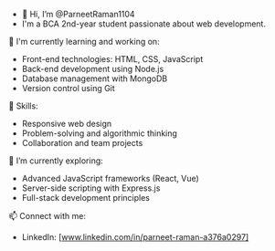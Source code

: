 - 👋 Hi, I’m @ParneetRaman1104
- I'm a BCA 2nd-year student passionate about web development.

🚀 I'm currently learning and working on:
   - Front-end technologies: HTML, CSS, JavaScript
   - Back-end development using Node.js
   - Database management with MongoDB
   - Version control using Git

🔧 Skills:
   - Responsive web design
   - Problem-solving and algorithmic thinking
   - Collaboration and team projects

🌱 I’m currently exploring:
   - Advanced JavaScript frameworks (React, Vue)
   - Server-side scripting with Express.js
   - Full-stack development principles

📫 Connect with me:
   - LinkedIn: [www.linkedin.com/in/parneet-raman-a376a0297]
<!---
ParneetRaman1104/ParneetRaman1104 is a ✨ special ✨ repository because its `README.md` (this file) appears on your GitHub profile.
You can click the Preview link to take a look at your changes.
--->
